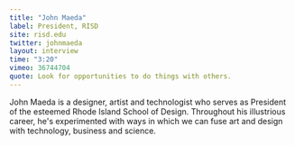 ```yaml
---
title: "John Maeda"
label: President, RISD
site: risd.edu
twitter: johnmaeda
layout: interview
time: "3:20"
vimeo: 36744704
quote: Look for opportunities to do things with others.
---
```


John Maeda is a designer, artist and technologist who serves as President of the esteemed Rhode Island School of Design. Throughout his illustrious career, he's experimented with ways in which we can fuse art and design with technology, business and science.